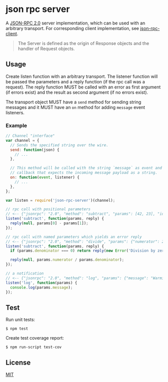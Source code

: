 # json rpc server

A [JSON-RPC 2.0](http://www.jsonrpc.org/specification) server implementation, which can be used with an arbitrary transport. For corresponding client implementation, see [json-rpc-client](https://github.com/claudijo/json-rpc-client).

> The Server is defined as the origin of Response objects and the handler of Request objects.

## Usage

Create listen function with an arbitrary transport. The listener function will be passed the parameters and a reply function (if the rpc call was a request). The reply function MUST be called with an error as first argument (if errors exist) and the result as second argument (if no errors exist).

The transport object MUST have a `send` method for sending string messages and it MUST have an `on` method for adding `message` event listeners.

### Example

```js
// Channel "interface"
var channel = {
  // Sends the specified string over the wire.
  send: function(json) {
    // ...
  },

  // This method will be called with the string `message` as event and a
  // callback that expects the incoming message payload as a string.
  on: function(event, listener) {
    // ...
  },
};

var listen = require('json-rpc-server')(channel);

// rpc call with positional parameters
// <-- {"jsonrpc": "2.0", "method": "subtract", "params": [42, 23], "id": "generated-uuid"}
listen('subtract', function(params, reply) {
  reply(null, params[0] - params[1]);
});

// rpc call with named parameters which yields an error reply
// <-- {"jsonrpc": "2.0", "method": "divide", "params": {"numerator": 23, "denominator": 0}, "id": "generated-uuid"}
listen('subtract', function(params, reply) {
  if (params.denominator === 0) return reply(new Error('Division by zero'));

  reply(null, params.numerator / params.denominator);
});

// a notification
// <-- {"jsonrpc": "2.0", "method": "log", "params": {"message": "Warming up"}}
listen('log', function(params) {
  console.log(params.message);
});
```

## Test

Run unit tests:

`$ npm test`

Create test coverage report:

`$ npm run-script test-cov`

## License

[MIT](LICENSE)